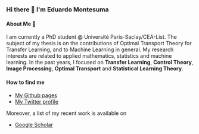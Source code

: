 ### Hi there 👋 I'm Eduardo Montesuma

#### About Me 🤔
I am currently a PhD student @ Université Paris-Saclay/CEA-List. The subject of my thesis is on the contributions of Optimal Transport Theory for Transfer Learning, and to Machine Learning in general. My research interests are related to applied mathematics, statistics and machine learning. In the past years, I focused on __Transfer Learning__, __Control Theory__, __Image Processing__, __Optimal Transport__ and __Statistical Learning Theory__.

#### How to find me

- [My Github pages](https://eddardd.github.io/)
- [My Twitter profile](https://twitter.com/efernand9)

Moreover, a list of my recent work is available on

- [Google Scholar](https://scholar.google.com.br/citations?user=elSROdcAAAAJ&hl=en)
